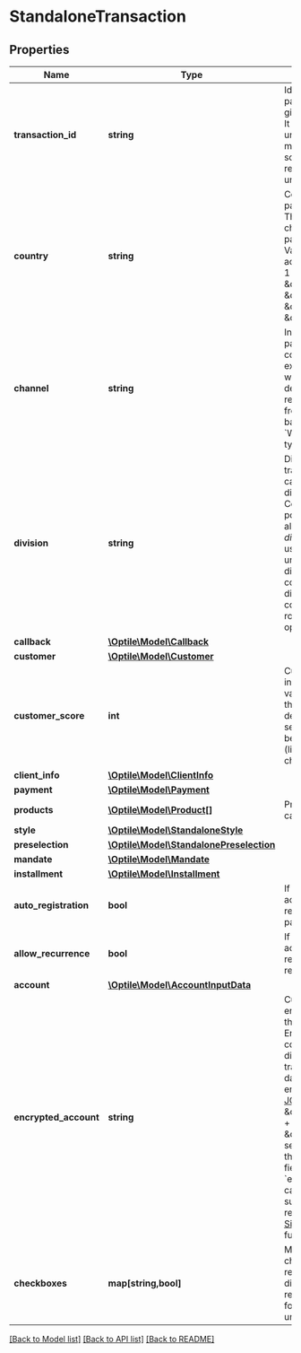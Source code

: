 # StandaloneTransaction

## Properties
Name | Type | Description | Notes
------------ | ------------- | ------------- | -------------
**transaction_id** | **string** | Identifier for this payment transaction given by the merchant. It is not validated for uniqueness by OPG, but may be checked for by some PSPs, thus recommended to be unique. | 
**country** | **string** | Country where the payment is originating. This influences the choice of the available payment networks. Value format is according to ISO 3166-1 (alpha-2), e.g. \&quot;DE\&quot;, \&quot;FR\&quot;, \&quot;US\&quot;, \&quot;GB\&quot;, etc. | 
**channel** | **string** | Indicates where the payment request comes from. For example, from a website, from a mobile device, or it is a recurring transaction from the merchant&#39;s backend.  By default &#x60;WEB_ORDER&#x60; for this type of transactions. | [optional] 
**division** | **string** | Division name of this transaction.  Merchant can configure multiple divisions via Merchant Configuration API or portal. But there is always one _default division_ that will be used if this property is undefined. Different divisions can be configured with different setup, contracts, payment routes and network options. | [optional] 
**callback** | [**\Optile\Model\Callback**](Callback.md) |  | 
**customer** | [**\Optile\Model\Customer**](Customer.md) |  | 
**customer_score** | **int** | Customer score value in range 0...1000. This value will be used by the system for the decision that some security checks should be enforced or disabled (like 3D Security check). | [optional] 
**client_info** | [**\Optile\Model\ClientInfo**](ClientInfo.md) |  | [optional] 
**payment** | [**\Optile\Model\Payment**](Payment.md) |  | 
**products** | [**\Optile\Model\Product[]**](Product.md) | Products (shopping cart) information. | [optional] 
**style** | [**\Optile\Model\StandaloneStyle**](StandaloneStyle.md) |  | [optional] 
**preselection** | [**\Optile\Model\StandalonePreselection**](StandalonePreselection.md) |  | 
**mandate** | [**\Optile\Model\Mandate**](Mandate.md) |  | [optional] 
**installment** | [**\Optile\Model\Installment**](Installment.md) |  | [optional] 
**auto_registration** | **bool** | If set to &#x60;true&#x60; the account will be registered for further payments. | [optional] 
**allow_recurrence** | **bool** | If set to &#x60;true&#x60; the account will be registered for further recurring payments. | [optional] 
**account** | [**\Optile\Model\AccountInputData**](AccountInputData.md) |  | [optional] 
**encrypted_account** | **string** | Customer account data encrypted with one of the CSE (Client Side Encryption) keys configured in MCAPI for division of this transaction. Account data should be encrypted according to [JOSE standard](https://tools.ietf.org/html/rfc7520) \&quot;RSA-OAEP\&quot; + \&quot;A256GCM\&quot;, see [RFC-7520](https://tools.ietf.org/html/rfc7520#section-5.2).  Note that supplying both fields &#x60;account&#x60; and  &#x60;encryptedAccount&#x60; will cause an error and such operation will be rejected.  See [Client Side Encryption](https://www.optile.io/opg#894746) for further details. | [optional] 
**checkboxes** | **map[string,bool]** | Map of selected checkboxes; name reflects the checkbox distinguish name, value reflects its state - &#x60;true&#x60; for selected, &#x60;false&#x60; for unchecked | [optional] 

[[Back to Model list]](../README.md#documentation-for-models) [[Back to API list]](../README.md#documentation-for-api-endpoints) [[Back to README]](../README.md)


